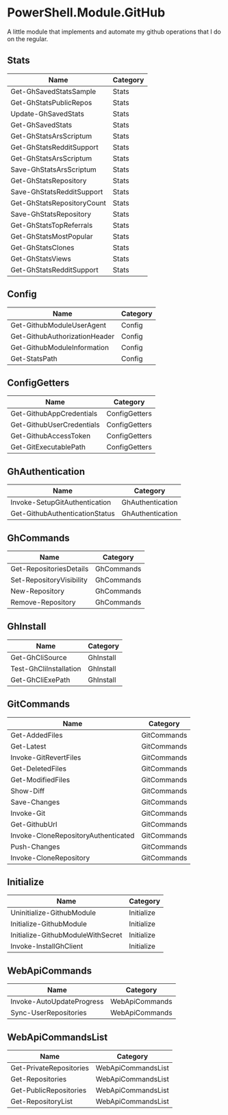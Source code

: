 # PowerShell.Module.GitHub

A little module that implements and automate my github operations that I do on the regular.

## Stats

|  **Name**                             |  **Category**        |
|---------------------------------------|----------------------|
| Get-GhSavedStatsSample                | Stats                |
| Get-GhStatsPublicRepos                | Stats                |
| Update-GhSavedStats                   | Stats                |
| Get-GhSavedStats                      | Stats                |
| Get-GhStatsArsScriptum                | Stats                |
| Get-GhStatsRedditSupport              | Stats                |
| Get-GhStatsArsScriptum                | Stats                |
| Save-GhStatsArsScriptum               | Stats                |
| Get-GhStatsRepository                 | Stats                |
| Save-GhStatsRedditSupport             | Stats                |
| Get-GhStatsRepositoryCount            | Stats                |
| Save-GhStatsRepository                | Stats                |
| Get-GhStatsTopReferrals               | Stats                |
| Get-GhStatsMostPopular                | Stats                |
| Get-GhStatsClones                     | Stats                |
| Get-GhStatsViews                      | Stats                |
| Get-GhStatsRedditSupport              | Stats                |

## Config

|  **Name**                             |  **Category**        |
|---------------------------------------|----------------------|
| Get-GithubModuleUserAgent             | Config               |
| Get-GithubAuthorizationHeader         | Config               |
| Get-GithubModuleInformation           | Config               |
| Get-StatsPath                         | Config               |


## ConfigGetters

|  **Name**                             |  **Category**        |
|---------------------------------------|----------------------|
| Get-GithubAppCredentials              | ConfigGetters        |
| Get-GithubUserCredentials             | ConfigGetters        |
| Get-GithubAccessToken                 | ConfigGetters        |
| Get-GitExecutablePath                 | ConfigGetters        |


## GhAuthentication

|  **Name**                             |  **Category**        |
|---------------------------------------|----------------------|
| Invoke-SetupGitAuthentication         | GhAuthentication     |
| Get-GithubAuthenticationStatus        | GhAuthentication     |


## GhCommands

|  **Name**                             |  **Category**        |
|---------------------------------------|----------------------|
| Get-RepositoriesDetails               | GhCommands           |
| Set-RepositoryVisibility              | GhCommands           |
| New-Repository                        | GhCommands           |
| Remove-Repository                     | GhCommands           |


## GhInstall

|  **Name**                             |  **Category**        |
|---------------------------------------|----------------------|
| Get-GhCliSource                       | GhInstall            |
| Test-GhCliInstallation                | GhInstall            |
| Get-GhCliExePath                      | GhInstall            |


## GitCommands

|  **Name**                             |  **Category**        |
|---------------------------------------|----------------------|
| Get-AddedFiles                        | GitCommands          |
| Get-Latest                            | GitCommands          |
| Invoke-GitRevertFiles                 | GitCommands          |
| Get-DeletedFiles                      | GitCommands          |
| Get-ModifiedFiles                     | GitCommands          |
| Show-Diff                             | GitCommands          |
| Save-Changes                          | GitCommands          |
| Invoke-Git                            | GitCommands          |
| Get-GithubUrl                         | GitCommands          |
| Invoke-CloneRepositoryAuthenticated   | GitCommands          |
| Push-Changes                          | GitCommands          |
| Invoke-CloneRepository                | GitCommands          |



## Initialize

|  **Name**                             |  **Category**        |
|---------------------------------------|----------------------|
| Uninitialize-GithubModule             | Initialize           |
| Initialize-GithubModule               | Initialize           |
| Initialize-GithubModuleWithSecret     | Initialize           |
| Invoke-InstallGhClient                | Initialize           |


## WebApiCommands

|  **Name**                             |  **Category**        |
|---------------------------------------|----------------------|
| Invoke-AutoUpdateProgress             | WebApiCommands       |
| Sync-UserRepositories                 | WebApiCommands       |


## WebApiCommandsList

|  **Name**                             |  **Category**        |
|---------------------------------------|----------------------|
| Get-PrivateRepositories               | WebApiCommandsList   |
| Get-Repositories                      | WebApiCommandsList   |
| Get-PublicRepositories                | WebApiCommandsList   |
| Get-RepositoryList                    | WebApiCommandsList   |
